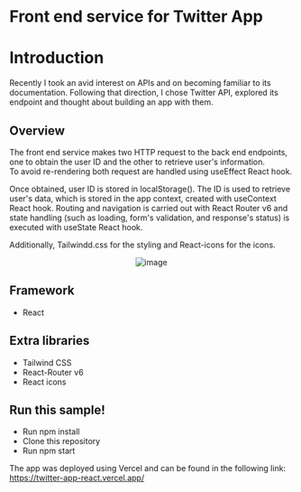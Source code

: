 # Front end service for Twitter App 

# Introduction
Recently I took an avid interest on APIs and on becoming familiar to its documentation. Following that direction, I chose Twitter API, explored its endpoint and thought about building an app with them.

## Overview
The front end service makes two HTTP request to the back end endpoints, one to obtain the user ID and the other to retrieve user's information.  
To avoid re-rendering both request are handled using useEffect React hook.  

Once obtained, user ID is stored in localStorage(). The ID is used to retrieve user's data, which is stored in the app context, created with useContext React hook. 
Routing and navigation is carried out with React Router v6 and state handling (such as loading, form's validation, and response's status) is executed with useState React hook.  

Additionally, Tailwindd.css for the styling and React-icons for the icons.  

<p align="center">
  <img src="https://cms-assets.tutsplus.com/cdn-cgi/image/width=562/uploads/users/317/posts/22192/image/streaming-intro-1_1.png" alt="image"/>
</p>

## Framework
- React

## Extra libraries
- Tailwind CSS
- React-Router v6
- React icons

## Run this sample!
- Run npm install
- Clone this repository
- Run npm start

The app was deployed using Vercel and can be found in the following link:  
https://twitter-app-react.vercel.app/
